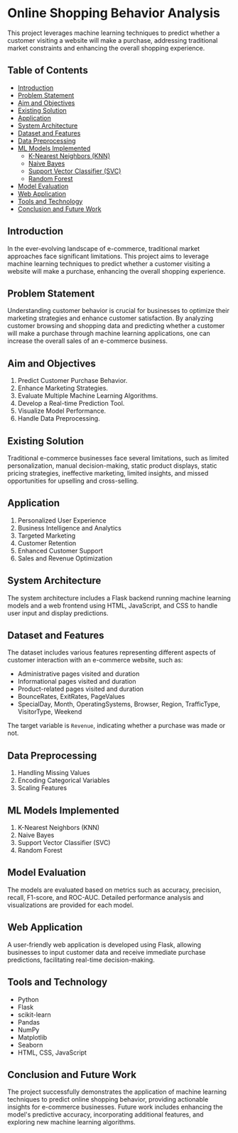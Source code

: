 # Online Shopping Behavior Analysis

This project leverages machine learning techniques to predict whether a customer visiting a website will make a purchase, addressing traditional market constraints and enhancing the overall shopping experience.

## Table of Contents
- [Introduction](#introduction)
- [Problem Statement](#problem-statement)
- [Aim and Objectives](#aim-and-objectives)
- [Existing Solution](#existing-solution)
- [Application](#application)
- [System Architecture](#system-architecture)
- [Dataset and Features](#dataset-and-features)
- [Data Preprocessing](#data-preprocessing)
- [ML Models Implemented](#ml-models-implemented)
  - [K-Nearest Neighbors (KNN)](#k-nearest-neighbors-knn)
  - [Naive Bayes](#naive-bayes)
  - [Support Vector Classifier (SVC)](#support-vector-classifier-svc)
  - [Random Forest](#random-forest)
- [Model Evaluation](#model-evaluation)
- [Web Application](#web-application)
- [Tools and Technology](#tools-and-technology)
- [Conclusion and Future Work](#conclusion-and-future-work)

## Introduction
In the ever-evolving landscape of e-commerce, traditional market approaches face significant limitations. This project aims to leverage machine learning techniques to predict whether a customer visiting a website will make a purchase, enhancing the overall shopping experience.

## Problem Statement
Understanding customer behavior is crucial for businesses to optimize their marketing strategies and enhance customer satisfaction. By analyzing customer browsing and shopping data and predicting whether a customer will make a purchase through machine learning applications, one can increase the overall sales of an e-commerce business.

## Aim and Objectives
1. Predict Customer Purchase Behavior.
2. Enhance Marketing Strategies.
3. Evaluate Multiple Machine Learning Algorithms.
4. Develop a Real-time Prediction Tool.
5. Visualize Model Performance.
6. Handle Data Preprocessing.

## Existing Solution
Traditional e-commerce businesses face several limitations, such as limited personalization, manual decision-making, static product displays, static pricing strategies, ineffective marketing, limited insights, and missed opportunities for upselling and cross-selling.

## Application
1. Personalized User Experience
2. Business Intelligence and Analytics
3. Targeted Marketing
4. Customer Retention
5. Enhanced Customer Support
6. Sales and Revenue Optimization

## System Architecture
The system architecture includes a Flask backend running machine learning models and a web frontend using HTML, JavaScript, and CSS to handle user input and display predictions.

## Dataset and Features
The dataset includes various features representing different aspects of customer interaction with an e-commerce website, such as:
- Administrative pages visited and duration
- Informational pages visited and duration
- Product-related pages visited and duration
- BounceRates, ExitRates, PageValues
- SpecialDay, Month, OperatingSystems, Browser, Region, TrafficType, VisitorType, Weekend

The target variable is `Revenue`, indicating whether a purchase was made or not.

## Data Preprocessing
1. Handling Missing Values
2. Encoding Categorical Variables
3. Scaling Features

## ML Models Implemented

1. K-Nearest Neighbors (KNN)
2. Naive Bayes
3. Support Vector Classifier (SVC)
4. Random Forest

## Model Evaluation
The models are evaluated based on metrics such as accuracy, precision, recall, F1-score, and ROC-AUC. Detailed performance analysis and visualizations are provided for each model.

## Web Application
A user-friendly web application is developed using Flask, allowing businesses to input customer data and receive immediate purchase predictions, facilitating real-time decision-making.

## Tools and Technology
- Python
- Flask
- scikit-learn
- Pandas
- NumPy
- Matplotlib
- Seaborn
- HTML, CSS, JavaScript

## Conclusion and Future Work
The project successfully demonstrates the application of machine learning techniques to predict online shopping behavior, providing actionable insights for e-commerce businesses. Future work includes enhancing the model's predictive accuracy, incorporating additional features, and exploring new machine learning algorithms.
